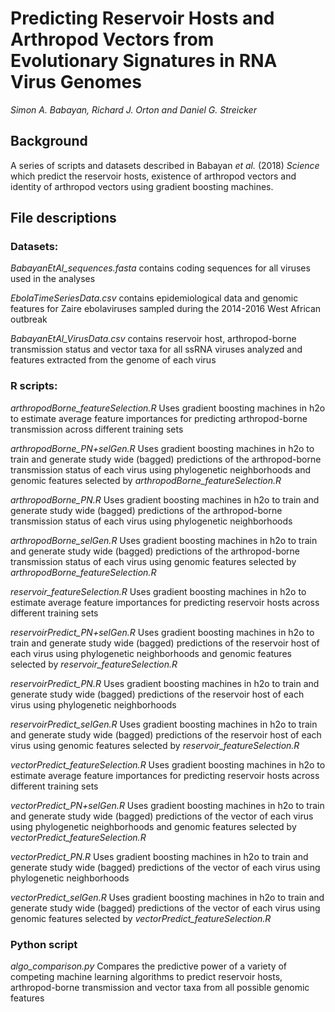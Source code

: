 # Predicting Reservoir Hosts and Arthropod Vectors from Evolutionary Signatures in RNA Virus Genomes

_Simon A. Babayan, Richard J. Orton and Daniel G. Streicker_

## Background
A series of scripts and datasets described in Babayan _et al._ (2018) _Science_ which predict the reservoir hosts, existence of arthropod vectors and identity of arthropod vectors using gradient boosting machines.

## File descriptions

### Datasets:

_BabayanEtAl_sequences.fasta_ contains coding sequences for all viruses used in the analyses

_EbolaTimeSeriesData.csv_ contains epidemiological data and genomic features for Zaire ebolaviruses sampled during the 2014-2016 West African outbreak

_BabayanEtAl_VirusData.csv_ contains reservoir host, arthropod-borne transmission status and vector taxa for all ssRNA viruses analyzed and features extracted from the genome of each virus

### R scripts:

_arthropodBorne_featureSelection.R_ Uses gradient boosting machines in h2o to estimate average feature importances for predicting arthropod-borne transmission across different training sets 

_arthropodBorne_PN+selGen.R_ Uses gradient boosting machines in h2o to train and generate study wide (bagged) predictions of the arthropod-borne transmission status of each virus using phylogenetic neighborhoods and genomic features selected by _arthropodBorne_featureSelection.R_

_arthropodBorne_PN.R_ Uses gradient boosting machines in h2o to train and generate study wide (bagged) predictions of the arthropod-borne transmission status of each virus using phylogenetic neighborhoods

_arthropodBorne_selGen.R_ Uses gradient boosting machines in h2o to train and generate study wide (bagged) predictions of the arthropod-borne transmission status of each virus using genomic features selected by _arthropodBorne_featureSelection.R_

_reservoir_featureSelection.R_ Uses gradient boosting machines in h2o to estimate average feature importances for predicting reservoir hosts across different training sets 

_reservoirPredict_PN+selGen.R_ Uses gradient boosting machines in h2o to train and generate study wide (bagged) predictions of the reservoir host of each virus using phylogenetic neighborhoods and genomic features selected by _reservoir_featureSelection.R_

_reservoirPredict_PN.R_ Uses gradient boosting machines in h2o to train and generate study wide (bagged) predictions of the reservoir host of each virus using phylogenetic neighborhoods

_reservoirPredict_selGen.R_ Uses gradient boosting machines in h2o to train and generate study wide (bagged) predictions of the reservoir host of each virus using genomic features selected by _reservoir_featureSelection.R_

_vectorPredict_featureSelection.R_ Uses gradient boosting machines in h2o to estimate average feature importances for predicting reservoir hosts across different training sets 

_vectorPredict_PN+selGen.R_ Uses gradient boosting machines in h2o to train and generate study wide (bagged) predictions of the vector of each virus using phylogenetic neighborhoods and genomic features selected by _vectorPredict_featureSelection.R_

_vectorPredict_PN.R_ Uses gradient boosting machines in h2o to train and generate study wide (bagged) predictions of the vector of each virus using phylogenetic neighborhoods

_vectorPredict_selGen.R_ Uses gradient boosting machines in h2o to train and generate study wide (bagged) predictions of the vector of each virus using genomic features selected by _vectorPredict_featureSelection.R_

### Python script
_algo_comparison.py_ Compares the predictive power of a variety of competing machine learning algorithms to predict reservoir hosts, arthropod-borne transmission and vector taxa from all possible genomic features
